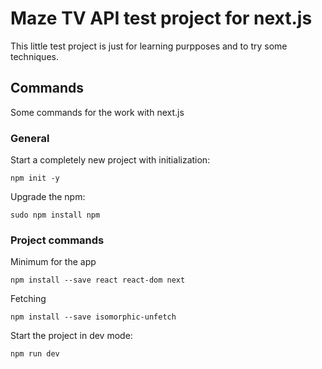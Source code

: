 # Maze TV API test project for next.js

This little test project is just for learning purpposes and to try some techniques.

## Commands

Some commands for the work with next.js

### General

Start a completely new project with initialization:
```shell script
npm init -y
```

Upgrade the npm:
```shell script
sudo npm install npm
```

### Project commands

Minimum for the app
```shell script
npm install --save react react-dom next
```

Fetching
```shell script
npm install --save isomorphic-unfetch
```

Start the project in dev mode:
```shell script
npm run dev
```
